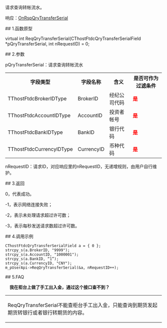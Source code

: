 <p>请求查询转帐流水。</p>
<p>响应：<a href="../../CTHOSTFTDCTRADERAPI/ONRSPQRYTRANSFERSERIAL/">OnRspQryTransferSerial</a></p>
<span class="anchor" id="1e68dbda-2b30-49be-9df3-2239a2ddd429"></span>
## 1.函数原型
<p>virtual int ReqQryTransferSerial(CThostFtdcQryTransferSerialField *pQryTransferSerial, int nRequestID) = 0;</p>
<span class="anchor" id="7080e4fc-f71e-43d7-a485-0c4d4a903ffa"></span>
## 2.参数
<p>pQryTransferSerial：请求查询转帐流水</p>
<table><tr><th style="TEXT-ALIGN: center;">字段类型</th><th style="TEXT-ALIGN: center;">字段名称</th><th style="TEXT-ALIGN: center;">含义</th><th style="TEXT-ALIGN: center;">是否可作为过滤条件</th></tr><tr><td style="TEXT-ALIGN: left;">TThostFtdcBrokerIDType</td>
<td style="TEXT-ALIGN: left;">BrokerID</td>
<td style="TEXT-ALIGN: left;">经纪公司代码</td>
<td style="TEXT-ALIGN: left;"><strong><font color="#FF0000">是</font></strong></td>
</tr>
<tr><td style="TEXT-ALIGN: left;">TThostFtdcAccountIDType</td>
<td style="TEXT-ALIGN: left;">AccountID</td>
<td style="TEXT-ALIGN: left;">投资者帐号</td>
<td style="TEXT-ALIGN: left;"><strong><font color="#FF0000">是</font></strong></td>
</tr>
<tr><td style="TEXT-ALIGN: left;">TThostFtdcBankIDType</td>
<td style="TEXT-ALIGN: left;">BankID</td>
<td style="TEXT-ALIGN: left;">银行代码</td>
<td style="TEXT-ALIGN: left;"><strong><font color="#FF0000">是</font></strong></td>
</tr>
<tr><td style="TEXT-ALIGN: left;">TThostFtdcCurrencyIDType</td>
<td style="TEXT-ALIGN: left;">CurrencyID</td>
<td style="TEXT-ALIGN: left;">币种代码</td>
<td style="TEXT-ALIGN: left;"><strong><font color="#FF0000">是</font></strong></td>
</tr>
</table>
<p>nRequestID：请求ID，对应响应里的nRequestID，无递增规则，由用户自行维护。</p>
<span class="anchor" id="714f8e02-bb64-4b66-a942-9a351c6b1773"></span>
## 3.返回
<p>0，代表成功。</p>
<p>-1，表示网络连接失败；</p>
<p>-2，表示未处理请求超过许可数；</p>
<p>-3，表示每秒发送请求数超过许可数。</p>
<span class="anchor" id="dab6cc9f-1e5b-4f20-9404-ecb909ca4054"></span>
## 4.调用示例
<pre><code>CThostFtdcQryTransferSerialField a = { 0 };
strcpy_s(a.BrokerID, "9999");
strcpy_s(a.AccountID, "1000001"); 
strcpy_s(a.BankID, “1”);
strcpy_s(a.CurrencyID, "CNY");
m_pUserApi-&gt;ReqQryTransferSerial(&amp;a, nRequestID++);
</code></pre>
<span class="anchor" id="ead7572b-4232-42ac-b413-f0bc80a925ec"></span>
## 5.FAQ
<p><div class="region_i"><p class="region_header" id="region_header_1" style="padding-left: 1em;font-weight : bold;text-indent: 0px;text-align: left;">我在柜台上做了手工出入金，通过这个接口查不到？</p><div class="region_panel" id="region_panel_1" style="display:block;"><table><tr><td>
<p>ReqQryTransferSerial不能查柜台手工出入金，只能查询到期货发起期货转银行或者银行转期货的内容。</p>
</td></tr></table>
</div><p class="region_tail" id="region_tail_1" style="border-top-color:transparent;border-bottom-width:0;"></p></div></p>
